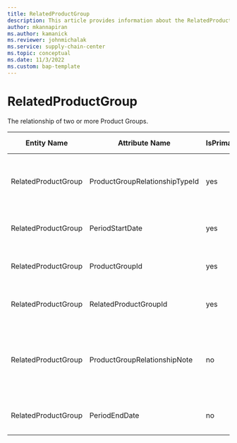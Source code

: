 ```yaml
---
title: RelatedProductGroup
description: This article provides information about the RelatedProductGroup entity.
author: mkannapiran
ms.author: kamanick
ms.reviewer: johnmichalak
ms.service: supply-chain-center
ms.topic: conceptual
ms.date: 11/3/2022
ms.custom: bap-template
---
```


# RelatedProductGroup

The relationship of two or more Product Groups.

| **Entity Name** | **Attribute Name** | **IsPrimaryKey** | **Data Type** | **Data Length** | **Description** |
| --- | --- | --- | --- | --- | --- |
| RelatedProductGroup | ProductGroupRelationshipTypeId | yes | string | 36 | The unique identifier of a Product Group Relationship Type. |
| RelatedProductGroup | PeriodStartDate | yes | date | 8 | The period start date of the product relationship. |
| RelatedProductGroup | ProductGroupId | yes | string | 36 | The unique identifier of a Product Group. |
| RelatedProductGroup | RelatedProductGroupId | yes | string | 36 | The unique identifier of a Product Group. |
| RelatedProductGroup | ProductGroupRelationshipNote | no | string | 1024 | A note, comment or additional information regarding the product group relationship. |
| RelatedProductGroup | PeriodEndDate | no | date | 8 | The period end date of the product relationship.. |
